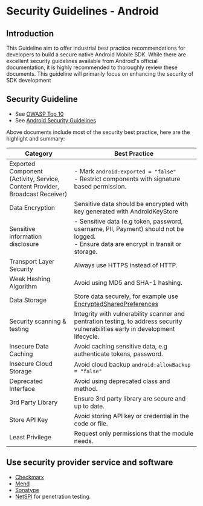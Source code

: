 # Security Guidelines - Android

## Introduction

This Guideline aim to offer industrial best practice recommendations for developers to build a secure native 
Android Mobile SDK. While there are excellent security guidelines available from Android's official documentation, 
it is highly recommended to thoroughly review these documents. 
This guideline will primarily focus on enhancing the security of SDK development

## Security Guideline

* See [OWASP Top 10](https://owasp.org/www-project-mobile-top-10/)
* See [Android Security Guidelines](https://developer.android.com/privacy-and-security/security-tips)

Above documents include most of the security best practice, here are the highlight and summary:

| Category                                                                     | Best Practice                                                                                                                                                  |
|------------------------------------------------------------------------------|----------------------------------------------------------------------------------------------------------------------------------------------------------------|
| Exported Component (Activity, Service, Content Provider, Broadcast Receiver) | - Mark ```android:exported = "false"```<br/> - Restrict components with signature based permission.                                                            |
| Data Encryption                                                              | Sensitive data should be encrypted with key generated with AndroidKeyStore                                                                                     |
| Sensitive information disclosure                                             | - Sensitive data (e.g token, password, username, PII, Payment) should not be logged.<br/> - Ensure data are encrypt in transit or storage.<br/>                |
| Transport Layer Security                                                     | Always use HTTPS instead of HTTP.                                                                                                                              |
| Weak Hashing Algorithm                                                       | Avoid using MD5 and SHA-1 hashing.                                                                                                                             |
| Data Storage                                                                 | Store data securely, for example use [EncryptedSharedPreferences](https://developer.android.com/reference/androidx/security/crypto/EncryptedSharedPreferences) |
| Security scanning & testing                                                  | Integrity with vulnerability scanner and pentration testing, to address security vulnerabilities early in development lifecycle.                               |
| Insecure Data Caching                                                        | Avoid caching sensitive data, e.g authenticate tokens, password.                                                                                               |
| Insecure Cloud Storage                                                       | Avoid cloud backup ```android:allowBackup = "false"```                                                                                                         |
| Deprecated Interface                                                         | Avoid using deprecated class and method.                                                                                                                       |
| 3rd Party Library                                                            | Ensure 3rd party library are secure and up to date.                                                                                                            |
| Store API Key                                                                | Avoid storing API key or credential in the code or file.                                                                                                       |
| Least Privilege                                                              | Request only permissions that the module needs.                                                                                                                |

## Use security provider service and software
* [Checkmarx](https://checkmarx.com/)
* [Mend](https://www.mend.io/)
* [Sonatype](https://www.sonatype.com/products/vulnerability-scanner)
* [NetSPI](https://www.netspi.com/) for penetration testing.